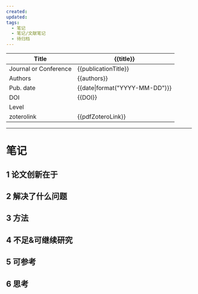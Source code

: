 ```yaml
---
created: 
updated: 
tags:
  - 笔记
  - 笔记/文献笔记
  - 待归档
---
```


| Title                 | {{title}}                      |
| --------------------- | ------------------------------ |
| Journal or Conference | {{publicationTitle}}           |
| Authors               | {{authors}}                    |
| Pub. date             | {{date\|format("YYYY-MM-DD")}} |
| DOI                   | {{DOI}}                        |
| Level                 |                                |
| zoterolink            | {{pdfZoteroLink}}              |





***

# 笔记

## 1 论文创新在于

## 2 解决了什么问题

## 3 方法

## 4 不足&可继续研究

## 5 可参考

## 6 思考
